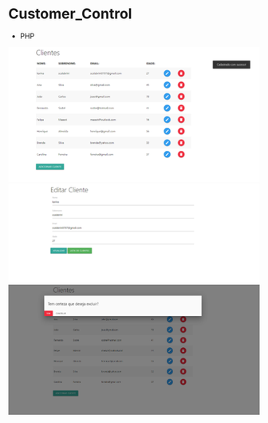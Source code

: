 # Customer_Control

- PHP

![img project](https://github.com/KarinaScalabrini/Customer_Control/blob/master/phpKarina1.png)
![img project](https://github.com/KarinaScalabrini/Customer_Control/blob/master/phpkarina2.png)
![img project](https://github.com/KarinaScalabrini/Customer_Control/blob/master/phpkarina3.png)
